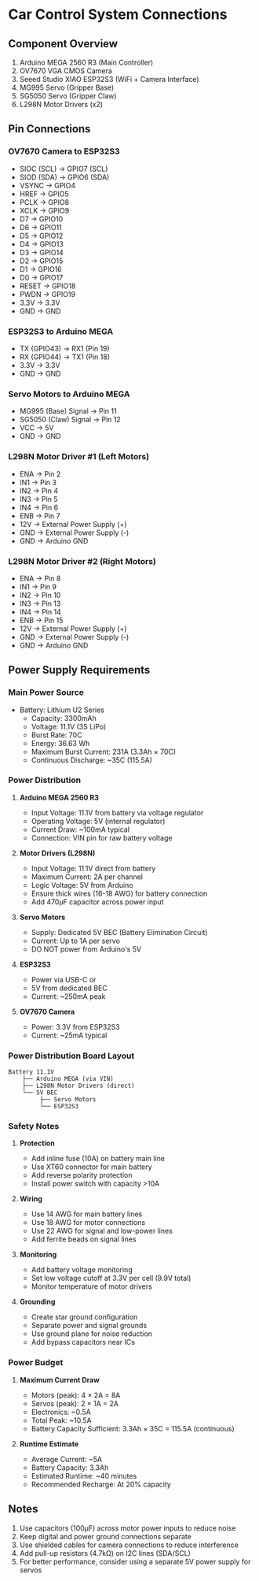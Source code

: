 # Car Control System Connections

## Component Overview
1. Arduino MEGA 2560 R3 (Main Controller)
2. OV7670 VGA CMOS Camera
3. Seeed Studio XIAO ESP32S3 (WiFi + Camera Interface)
4. MG995 Servo (Gripper Base)
5. SG5050 Servo (Gripper Claw)
6. L298N Motor Drivers (x2)

## Pin Connections

### OV7670 Camera to ESP32S3
- SIOC (SCL) → GPIO7 (SCL)
- SIOD (SDA) → GPIO6 (SDA)
- VSYNC → GPIO4
- HREF → GPIO5
- PCLK → GPIO8
- XCLK → GPIO9
- D7 → GPIO10
- D6 → GPIO11
- D5 → GPIO12
- D4 → GPIO13
- D3 → GPIO14
- D2 → GPIO15
- D1 → GPIO16
- D0 → GPIO17
- RESET → GPIO18
- PWDN → GPIO19
- 3.3V → 3.3V
- GND → GND

### ESP32S3 to Arduino MEGA
- TX (GPIO43) → RX1 (Pin 19)
- RX (GPIO44) → TX1 (Pin 18)
- 3.3V → 3.3V
- GND → GND

### Servo Motors to Arduino MEGA
- MG995 (Base) Signal → Pin 11
- SG5050 (Claw) Signal → Pin 12
- VCC → 5V
- GND → GND

### L298N Motor Driver #1 (Left Motors)
- ENA → Pin 2
- IN1 → Pin 3
- IN2 → Pin 4
- IN3 → Pin 5
- IN4 → Pin 6
- ENB → Pin 7
- 12V → External Power Supply (+)
- GND → External Power Supply (-)
- GND → Arduino GND

### L298N Motor Driver #2 (Right Motors)
- ENA → Pin 8
- IN1 → Pin 9
- IN2 → Pin 10
- IN3 → Pin 13
- IN4 → Pin 14
- ENB → Pin 15
- 12V → External Power Supply (+)
- GND → External Power Supply (-)
- GND → Arduino GND

## Power Supply Requirements

### Main Power Source
- Battery: Lithium U2 Series
  - Capacity: 3300mAh
  - Voltage: 11.1V (3S LiPo)
  - Burst Rate: 70C
  - Energy: 36.63 Wh
  - Maximum Burst Current: 231A (3.3Ah × 70C)
  - Continuous Discharge: ~35C (115.5A)

### Power Distribution
1. **Arduino MEGA 2560 R3**
   - Input Voltage: 11.1V from battery via voltage regulator
   - Operating Voltage: 5V (internal regulator)
   - Current Draw: ~100mA typical
   - Connection: VIN pin for raw battery voltage

2. **Motor Drivers (L298N)**
   - Input Voltage: 11.1V direct from battery
   - Maximum Current: 2A per channel
   - Logic Voltage: 5V from Arduino
   - Ensure thick wires (16-18 AWG) for battery connection
   - Add 470μF capacitor across power input

3. **Servo Motors**
   - Supply: Dedicated 5V BEC (Battery Elimination Circuit)
   - Current: Up to 1A per servo
   - DO NOT power from Arduino's 5V

4. **ESP32S3**
   - Power via USB-C or
   - 5V from dedicated BEC
   - Current: ~250mA peak

5. **OV7670 Camera**
   - Power: 3.3V from ESP32S3
   - Current: ~25mA typical

### Power Distribution Board Layout
```
Battery 11.1V
    ├── Arduino MEGA (via VIN)
    ├── L298N Motor Drivers (direct)
    └── 5V BEC
         ├── Servo Motors
         └── ESP32S3
```

### Safety Notes
1. **Protection**
   - Add inline fuse (10A) on battery main line
   - Use XT60 connector for main battery
   - Add reverse polarity protection
   - Install power switch with capacity >10A

2. **Wiring**
   - Use 14 AWG for main battery lines
   - Use 18 AWG for motor connections
   - Use 22 AWG for signal and low-power lines
   - Add ferrite beads on signal lines

3. **Monitoring**
   - Add battery voltage monitoring
   - Set low voltage cutoff at 3.3V per cell (9.9V total)
   - Monitor temperature of motor drivers

4. **Grounding**
   - Create star ground configuration
   - Separate power and signal grounds
   - Use ground plane for noise reduction
   - Add bypass capacitors near ICs

### Power Budget
1. **Maximum Current Draw**
   - Motors (peak): 4 × 2A = 8A
   - Servos (peak): 2 × 1A = 2A
   - Electronics: ~0.5A
   - Total Peak: ~10.5A
   - Battery Capacity Sufficient: 3.3Ah × 35C = 115.5A (continuous)

2. **Runtime Estimate**
   - Average Current: ~5A
   - Battery Capacity: 3.3Ah
   - Estimated Runtime: ~40 minutes
   - Recommended Recharge: At 20% capacity

## Notes
1. Use capacitors (100μF) across motor power inputs to reduce noise
2. Keep digital and power ground connections separate
3. Use shielded cables for camera connections to reduce interference
4. Add pull-up resistors (4.7kΩ) on I2C lines (SDA/SCL)
5. For better performance, consider using a separate 5V power supply for servos
